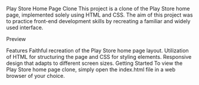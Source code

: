 Play Store Home Page Clone
This project is a clone of the Play Store home page, implemented solely using HTML and CSS. The aim of this project was to practice front-end development skills by recreating a familiar and widely used interface.

Preview

Features
Faithful recreation of the Play Store home page layout.
Utilization of HTML for structuring the page and CSS for styling elements.
Responsive design that adapts to different screen sizes.
Getting Started
To view the Play Store home page clone, simply open the index.html file in a web browser of your choice.

